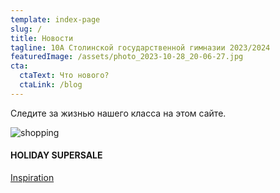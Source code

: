 ```yaml
---
template: index-page
slug: /
title: Новости
tagline: 10А Столинской государственной гимназии 2023/2024
featuredImage: /assets/photo_2023-10-28_20-06-27.jpg
cta:
  ctaText: Что нового?
  ctaLink: /blog
---
```

<meta name="yandex-verification" content="8578b4db27d073dc" />

Следите за жизнью нашего класса на этом сайте.
<div class="banner">
	<div class="shopping-image">
		<img src="https://images.unsplash.com/photo-1534452203293-494d7ddbf7e0?ixlib=rb-1.2.1&ixid=eyJhcHBfaWQiOjEyMDd9&auto=format&fit=crop&w=1952&q=80" alt="shopping">
	</div>
	
 <div class="text">
		<h4>
			HOLIDAY SUPERSALE
		</h4>
	</div>
</div>

<a href="https://studio.envato.com/explore/web-banner-design/46338-hq-web-banner-design-10sizes">Inspiration</a>